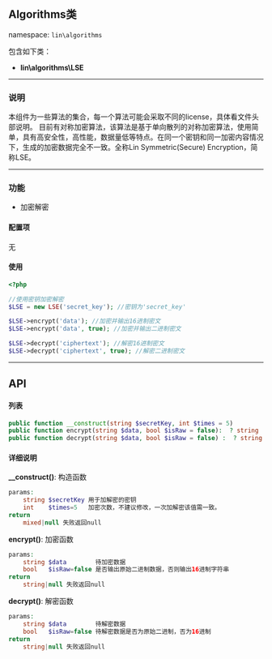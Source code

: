 Algorithms类
----
namespace: `lin\algorithms`

包含如下类：

* **lin\algorithms\LSE**

---

### 说明
本组件为一些算法的集合，每一个算法可能会采取不同的license，具体看文件头部说明。
目前有对称加密算法，该算法是基于单向散列的对称加密算法，使用简单，具有高安全性，高性能，数据量低等特点。在同一个密钥和同一加密内容情况下，生成的加密数据完全不一致。全称Lin Symmetric(Secure) Encryption，简称LSE。

---

### 功能
* 加密解密


#### 配置项
无


#### 使用
~~~php
<?php

//使用密钥加密解密
$LSE = new LSE('secret_key'); //密钥为'secret_key'

$LSE->encrypt('data'); //加密并输出16进制密文
$LSE->encrypt('data', true); //加密并输出二进制密文

$LSE->decrypt('ciphertext'); //解密16进制密文
$LSE->decrypt('ciphertext', true); //解密二进制密文
~~~

---


## API

#### 列表
~~~php
public function __construct(string $secretKey, int $times = 5)
public function encrypt(string $data, bool $isRaw = false):  ? string
public function decrypt(string $data, bool $isRaw = false) :  ? string
~~~

#### 详细说明

**__construct()**: 构造函数
```php
params:
    string $secretKey 用于加解密的密钥
    int    $times=5   加密次数，不建议修改，一次加解密该值需一致。
return
	mixed|null 失败返回null
```

**encrypt()**: 加密函数
```php
params:
    string $data        待加密数据
    bool   $isRaw=false 是否输出原始二进制数据，否则输出16进制字符串
return
	string|null 失败返回null
```

**decrypt()**: 解密函数
```php
params:
    string $data        待解密数据
    bool   $isRaw=false 待解密数据是否为原始二进制，否为16进制
return
	string|null 失败返回null
```
